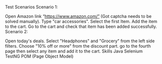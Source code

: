 Test Scenarios
Scenario 1:

Open Amazon link “https://www.amazon.com/” (Got captcha needs to be solved manually).
Type "car accessories".
Select the first Item.
Add the item to the cart.
Go to the cart and check that item has been added successfully.
Scenario 2:

Open today's deals.
Select "Headphones" and "Grocery" from the left side filters.
Choose "10% off or more" from the discount part.
go to the fourth page then select any item and add it to the cart.
Skills
Java
Selenium
TestNG
POM (Page Object Model)
